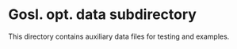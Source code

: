 # Gosl. opt. data subdirectory

This directory contains auxiliary data files for testing and examples.
